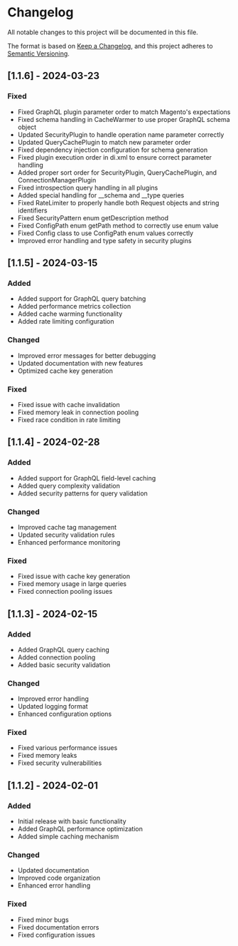 # Changelog

All notable changes to this project will be documented in this file.

The format is based on [Keep a Changelog](https://keepachangelog.com/en/1.0.0/), and this project adheres to [Semantic Versioning](https://semver.org/spec/v2.0.0.html).

## [1.1.6] - 2024-03-23

### Fixed

- Fixed GraphQL plugin parameter order to match Magento's expectations
- Fixed schema handling in CacheWarmer to use proper GraphQL schema object
- Updated SecurityPlugin to handle operation name parameter correctly
- Updated QueryCachePlugin to match new parameter order
- Fixed dependency injection configuration for schema generation
- Fixed plugin execution order in di.xml to ensure correct parameter handling
- Added proper sort order for SecurityPlugin, QueryCachePlugin, and ConnectionManagerPlugin
- Fixed introspection query handling in all plugins
- Added special handling for __schema and __type queries
- Fixed RateLimiter to properly handle both Request objects and string identifiers
- Fixed SecurityPattern enum getDescription method
- Fixed ConfigPath enum getPath method to correctly use enum value
- Fixed Config class to use ConfigPath enum values correctly
- Improved error handling and type safety in security plugins

## [1.1.5] - 2024-03-15

### Added

- Added support for GraphQL query batching
- Added performance metrics collection
- Added cache warming functionality
- Added rate limiting configuration

### Changed

- Improved error messages for better debugging
- Updated documentation with new features
- Optimized cache key generation

### Fixed

- Fixed issue with cache invalidation
- Fixed memory leak in connection pooling
- Fixed race condition in rate limiting

## [1.1.4] - 2024-02-28

### Added

- Added support for GraphQL field-level caching
- Added query complexity validation
- Added security patterns for query validation

### Changed

- Improved cache tag management
- Updated security validation rules
- Enhanced performance monitoring

### Fixed

- Fixed issue with cache key generation
- Fixed memory usage in large queries
- Fixed connection pooling issues

## [1.1.3] - 2024-02-15

### Added

- Added GraphQL query caching
- Added connection pooling
- Added basic security validation

### Changed

- Improved error handling
- Updated logging format
- Enhanced configuration options

### Fixed

- Fixed various performance issues
- Fixed memory leaks
- Fixed security vulnerabilities

## [1.1.2] - 2024-02-01

### Added

- Initial release with basic functionality
- Added GraphQL performance optimization
- Added simple caching mechanism

### Changed

- Updated documentation
- Improved code organization
- Enhanced error handling

### Fixed

- Fixed minor bugs
- Fixed documentation errors
- Fixed configuration issues
